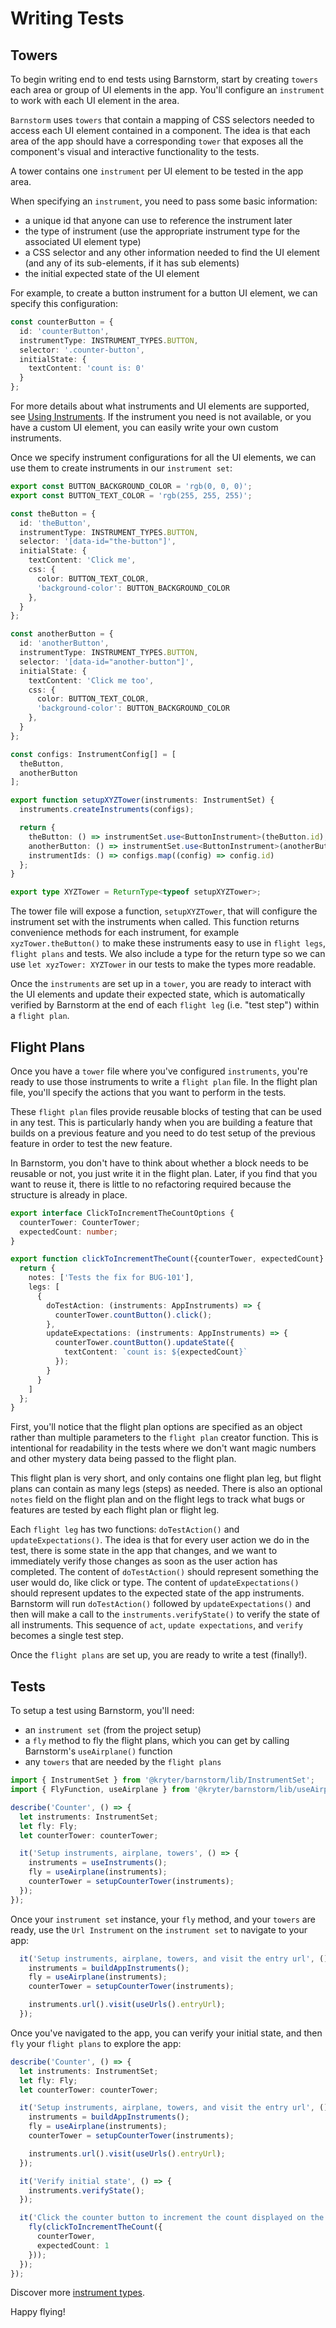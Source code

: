 # Writing Tests

## Towers

To begin writing end to end tests using Barnstorm, start by creating `towers` each area or group of UI elements in the app.  You'll configure an `instrument` to work with each UI element in the area.

`Barnstorm` uses `towers` that contain a mapping of CSS selectors needed to access each UI element contained in a component.  The idea is that each area of the app should have a corresponding `tower` that exposes all the component's visual and interactive functionality to the tests.

A tower contains one `instrument` per UI element to be tested in the app area.

When specifying an `instrument`, you need to pass some basic information:

* a unique id that anyone can use to reference the instrument later
* the type of instrument (use the appropriate instrument type for the associated UI element type)
* a CSS selector and any other information needed to find the UI element (and any of its sub-elements, if it has sub elements)
* the initial expected state of the UI element

For example, to create a button instrument for a button UI element, we can specify this configuration:

```typescript
const counterButton = {
  id: 'counterButton',
  instrumentType: INSTRUMENT_TYPES.BUTTON,
  selector: '.counter-button',
  initialState: {
    textContent: 'count is: 0'
  }
};
```

For more details about what instruments and UI elements are supported, see [Using Instruments](./using-instruments.md).  If the instrument you need is not available, or you have a custom UI element, you can easily write your own custom instruments.

Once we specify instrument configurations for all the UI elements, we can use them to create instruments in our `instrument set`:

```typescript
export const BUTTON_BACKGROUND_COLOR = 'rgb(0, 0, 0)';
export const BUTTON_TEXT_COLOR = 'rgb(255, 255, 255)';

const theButton = {
  id: 'theButton',
  instrumentType: INSTRUMENT_TYPES.BUTTON,
  selector: '[data-id="the-button"]',
  initialState: {
    textContent: 'Click me',
    css: {
      color: BUTTON_TEXT_COLOR,
      'background-color': BUTTON_BACKGROUND_COLOR
    },
  }
};

const anotherButton = {
  id: 'anotherButton',
  instrumentType: INSTRUMENT_TYPES.BUTTON,
  selector: '[data-id="another-button"]',
  initialState: {
    textContent: 'Click me too',
    css: {
      color: BUTTON_TEXT_COLOR,
      'background-color': BUTTON_BACKGROUND_COLOR
    },
  }
};

const configs: InstrumentConfig[] = [
  theButton,
  anotherButton
];

export function setupXYZTower(instruments: InstrumentSet) {
  instruments.createInstruments(configs);

  return {
    theButton: () => instrumentSet.use<ButtonInstrument>(theButton.id),
    anotherButton: () => instrumentSet.use<ButtonInstrument>(anotherButton.id),
    instrumentIds: () => configs.map((config) => config.id)
  };
}

export type XYZTower = ReturnType<typeof setupXYZTower>;
```

The tower file will expose a function, `setupXYZTower`, that will configure the instrument set with the instruments when called.  This function returns convenience methods for each instrument, for example `xyzTower.theButton()` to make these instruments easy to use in `flight legs`, `flight plans` and tests.  We also include a type for the return type so we can use `let xyzTower: XYZTower` in our tests to make the types more readable.

Once the `instruments` are set up in a `tower`, you are ready to interact with the UI elements and update their expected state, which is automatically verified by Barnstorm at the end of each `flight leg` (i.e. "test step") within a `flight plan`.

## Flight Plans

Once you have a `tower` file where you've configured `instruments`, you're ready to use those instruments to write a `flight plan` file.  In the flight plan file, you'll specify the actions that you want to perform in the tests.

These `flight plan` files provide reusable blocks of testing that can be used in any test.  This is particularly handy when you are building a feature that builds on a previous feature and you need to do test setup of the previous feature in order to test the new feature.

In Barnstorm, you don't have to think about whether a block needs to be reusable or not, you just write it in the flight plan.  Later, if you find that you want to reuse it, there is little to no refactoring required because the structure is already in place.

```typescript
export interface ClickToIncrementTheCountOptions {
  counterTower: CounterTower;
  expectedCount: number;
}

export function clickToIncrementTheCount({counterTower, expectedCount}: ClickToIncrementTheCountOptions): FlightPlan {
  return {
    notes: ['Tests the fix for BUG-101'],
    legs: [
      {
        doTestAction: (instruments: AppInstruments) => {
          counterTower.countButton().click();
        },
        updateExpectations: (instruments: AppInstruments) => {
          counterTower.countButton().updateState({
            textContent: `count is: ${expectedCount}`
          });
        }
      }
    ]
  };
}
```

First, you'll notice that the flight plan options are specified as an object rather than multiple parameters to the `flight plan` creator function.  This is intentional for readability in the tests where we don't want magic numbers and other mystery data being passed to the flight plan.

This flight plan is very short, and only contains one flight plan leg, but flight plans can contain as many legs (steps) as needed.  There is also an optional `notes` field on the flight plan and on the flight legs to track what bugs or features are tested by each flight plan or flight leg.

Each `flight leg` has two functions: `doTestAction()` and `updateExpectations()`.  The idea is that for every user action we do in the test, there is some state in the app that changes, and we want to immediately verify those changes as soon as the user action has completed.  The content of `doTestAction()` should represent something the user would do, like click or type.  The content of `updateExpectations()` should represent updates to the expected state of the app instruments.  Barnstorm will run `doTestAction()` followed by `updateExpectations()` and then will make a call to the `instruments.verifyState()` to verify the state of all instruments.  This sequence of `act`, `update expectations`, and `verify` becomes a single test step.

Once the `flight plans` are set up, you are ready to write a test (finally!).

## Tests

To setup a test using Barnstorm, you'll need:

* an `instrument set` (from the project setup)
* a `fly` method to fly the flight plans, which you can get by calling Barnstorm's `useAirplane()` function
* any `towers` that are needed by the `flight plans`

```typescript
import { InstrumentSet } from '@kryter/barnstorm/lib/InstrumentSet';
import { FlyFunction, useAirplane } from '@kryter/barnstorm/lib/useAirplane';

describe('Counter', () => {
  let instruments: InstrumentSet;
  let fly: Fly;
  let counterTower: counterTower;

  it('Setup instruments, airplane, towers', () => {
    instruments = useInstruments();
    fly = useAirplane(instruments);
    counterTower = setupCounterTower(instruments);
  });
});
```

Once your `instrument set` instance, your `fly` method, and your `towers` are ready, use the `Url Instrument` on the `instrument set` to navigate to your app:

```typescript
  it('Setup instruments, airplane, towers, and visit the entry url', () => {
    instruments = buildAppInstruments();
    fly = useAirplane(instruments);
    counterTower = setupCounterTower(instruments);

    instruments.url().visit(useUrls().entryUrl);
  });
```

Once you've navigated to the app, you can verify your initial state, and then `fly` your `flight plans` to explore the app:

```typescript
describe('Counter', () => {
  let instruments: InstrumentSet;
  let fly: Fly;
  let counterTower: counterTower;

  it('Setup instruments, airplane, towers, and visit the entry url', () => {
    instruments = buildAppInstruments();
    fly = useAirplane(instruments);
    counterTower = setupCounterTower(instruments);

    instruments.url().visit(useUrls().entryUrl);
  });

  it('Verify initial state', () => {
    instruments.verifyState();
  });

  it('Click the counter button to increment the count displayed on the button', () => {
    fly(clickToIncrementTheCount({
      counterTower,
      expectedCount: 1
    }));
  });
});
```

Discover more [instrument types](./using-instruments.md).

Happy flying!
